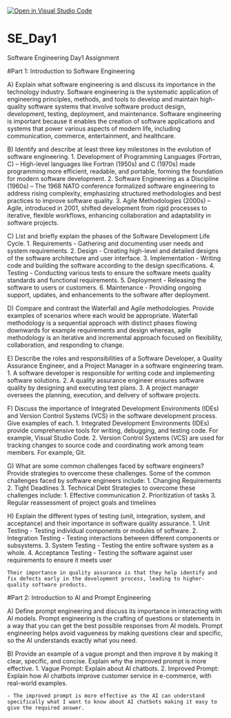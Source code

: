 [![Open in Visual Studio Code](https://classroom.github.com/assets/open-in-vscode-2e0aaae1b6195c2367325f4f02e2d04e9abb55f0b24a779b69b11b9e10269abc.svg)](https://classroom.github.com/online_ide?assignment_repo_id=18374329&assignment_repo_type=AssignmentRepo)
# SE_Day1
Software Engineering Day1 Assignment

#Part 1: Introduction to Software Engineering

A) Explain what software engineering is and discuss its importance in the technology industry.
    Software engineering is the systematic application of engineering principles, methods, and tools to develop and maintain high-quality software systems that involve software product design, development, testing, deployment, and maintenance.
    Software engineering is important because it enables the creation of software applications and systems that power various aspects of modern life, including communication, commerce, entertainment, and healthcare.


B) Identify and describe at least three key milestones in the evolution of software engineering.
    1. Development of Programming Languages (Fortran, C) – High-level languages like Fortran (1950s) and C (1970s) made programming more efficient, readable, and portable, forming the foundation for modern software development.
    2. Software Engineering as a Discipline (1960s) – The 1968 NATO conference formalized software engineering to address rising complexity, emphasizing structured methodologies and best practices to improve software quality.
    3. Agile Methodologies (2000s) – Agile, introduced in 2001, shifted development from rigid processes to iterative, flexible workflows, enhancing collaboration and adaptability in software projects.

C) List and briefly explain the phases of the Software Development Life Cycle.
    1. Requirements - Gathering and documenting user needs and system requirements.
    2. Design - Creating high-level and detailed designs of the software architecture and user interface.
    3. Implementation - Writing code and building the software according to the design specifications.
    4. Testing - Conducting various tests to ensure the software meets quality standards and functional requirements.
    5. Deployment - Releasing the software to users or customers.
    6. Maintenance - Providing ongoing support, updates, and enhancements to the software after deployment.


D) Compare and contrast the Waterfall and Agile methodologies. Provide examples of scenarios where each would be appropriate.
    Waterfall methodology is a sequential approach with distinct phases flowing downwards for example requirements and design whereas, agile methodology is an iterative and incremental approach focused on flexibility, collaboration, and responding to change.


E) Describe the roles and responsibilities of a Software Developer, a Quality Assurance Engineer, and a Project Manager in a software engineering team.
    1. A software developer is responsible for writing code and implementing software solutions.
    2. A quality assurance engineer ensures software quality by designing and executing test plans.
    3. A project manager oversees the planning, execution, and delivery of software projects.


F) Discuss the importance of Integrated Development Environments (IDEs) and Version Control Systems (VCS) in the software development process. Give examples of each.
    1. Integrated Development Environments (IDEs) provide comprehensive tools for writing, debugging, and testing code. For example, Visual Studio Code.
    2. Version Control Systems (VCS) are used for tracking changes to source code and coordinating work among team members. For example, Git.

G) What are some common challenges faced by software engineers? Provide strategies to overcome these challenges.
    Some of the common challenges faced by software engineers include:
          1. Changing Requirements
          2. Tight Deadlines
          3. Technical Debt
    Strategies to overcome these challenges include:
          1. Effective communication
          2. Prioritization of tasks
          3. Regular reassessment of project goals and timelines
      

H) Explain the different types of testing (unit, integration, system, and acceptance) and their importance in software quality assurance.
    1. Unit Testing - Testing individual components or modules of software.
    2. Integration Testing - Testing interactions between different components or subsystems.
    3. System Testing - Testing the entire software system as a whole.
    4. Acceptance Testing - Testing the software against user requirements to ensure it meets user 
    
    Their importance in quality assurance is that they help identify and fix defects early in the development process, leading to higher-quality software products.


    

#Part 2: Introduction to AI and Prompt Engineering


A) Define prompt engineering and discuss its importance in interacting with AI models.
    Prompt engineering is the crafting of questions or statements in a way that you can get the best possible responses from AI models. Prompt engineering helps avoid vagueness by making questions clear and specific, so the AI understands exactly what you need.

B) Provide an example of a vague prompt and then improve it by making it clear, specific, and concise. Explain why the improved prompt is more effective.
    1. Vague Prompt: Explain about AI chatbots.
    2. Improved Prompt: Explain how AI chatbots improve customer service in e-commerce, with real-world examples.

    - The improved prompt is more effective as the AI can understand specifically what I want to know about AI chatbots making it easy to give the required answer.
